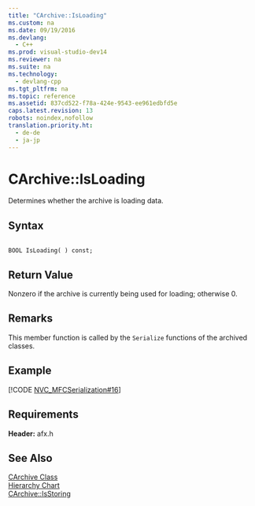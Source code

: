 ```yaml
---
title: "CArchive::IsLoading"
ms.custom: na
ms.date: 09/19/2016
ms.devlang: 
  - C++
ms.prod: visual-studio-dev14
ms.reviewer: na
ms.suite: na
ms.technology: 
  - devlang-cpp
ms.tgt_pltfrm: na
ms.topic: reference
ms.assetid: 837cd522-f78a-424e-9543-ee961edbfd5e
caps.latest.revision: 13
robots: noindex,nofollow
translation.priority.ht: 
  - de-de
  - ja-jp
---
```

# CArchive::IsLoading
Determines whether the archive is loading data.  
  
## Syntax  
  
```  
  
BOOL IsLoading( ) const;  
```  
  
## Return Value  
 Nonzero if the archive is currently being used for loading; otherwise 0.  
  
## Remarks  
 This member function is called by the `Serialize` functions of the archived classes.  
  
## Example  
 [!CODE [NVC_MFCSerialization#16](../CodeSnippet/VS_Snippets_Cpp/NVC_MFCSerialization#16)]  
  
## Requirements  
 **Header:** afx.h  
  
## See Also  
 [CArchive Class](../vs140/CArchive-Class.md)   
 [Hierarchy Chart](../vs140/Hierarchy-Chart.md)   
 [CArchive::IsStoring](../vs140/CArchive--IsStoring.md)